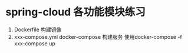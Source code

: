 # spring-cloud 各功能模块练习
1. Dockerfile 构建镜像
2. xxx-compose.yml docker-compose 构建服务 使用docker-compose -f xxx-compose up
